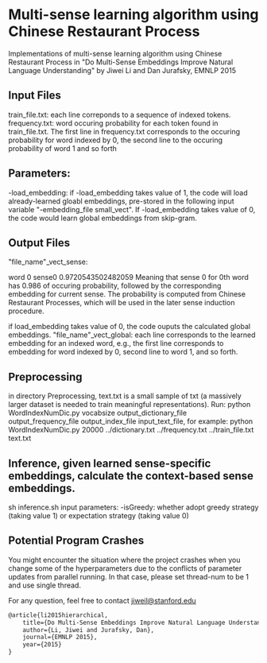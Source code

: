 # Multi-sense learning algorithm using Chinese Restaurant Process
Implementations of multi-sense learning algorithm using Chinese Restaurant Process in "Do Multi-Sense Embeddings Improve Natural Language Understanding" by Jiwei Li and Dan Jurafsky, EMNLP 2015

## Input Files
train_file.txt: each line correponds to a sequence of indexed tokens.
frequency.txt: word occuring probability for each token found in train_file.txt. The first line in frequency.txt corresponds to the occuring probability for word indexed by 0, the second line  to the occuring probability of word 1 and so forth

## Parameters:
-load_embedding: if -load_embedding takes value of 1, the code will load already-learned gloabl embeddings, pre-stored in the following input variable "-embedding_file small_vect". If -load_embedding takes value of 0, the code would learn global embeddings from skip-gram.

## Output Files
"file_name"_vect_sense: 

word 0
sense0 0.9720543502482059
Meaning that sense 0 for 0th word has 0.986 of occuring probability, followed by the corresponding embedding for current sense. The probability is computed from Chinese Restaurant Processes, which will be used in the later sense induction procedure. 

if load_embedding takes value of 0, the code ouputs the calculated global embeddings. "file_name"_vect_global: each line corresponds to the learned embedding for an indexed word, e.g., the first line corresponds to embedding for word indexed by 0, second line to word 1, and so forth.

## Preprocessing
in directory Preprocessing, text.txt is a small sample of txt (a massively larger dataset is needed to train meaningful representations). Run:
python WordIndexNumDic.py vocabsize output_dictionary_file output_frequency_file output_index_file input_text_file, for example:
python WordIndexNumDic.py 20000 ../dictionary.txt ../frequency.txt ../train_file.txt text.txt

## Inference, given learned sense-specific embeddings, calculate the context-based sense embeddings.
sh inference.sh
input parameters: -isGreedy: whether adopt greedy strategy (taking value 1) or expectation strategy (taking value 0)

## Potential Program Crashes
You might encounter the situation where the project crashes when you change some of the hyperparameters due to the conflicts of parameter updates from parallel running. In that case, please set thread-num to be 1 and use single thread.

For any question, feel free to contact jiweil@stanford.edu



```latex
@article{li2015hierarchical,
    title={Do Multi-Sense Embeddings Improve Natural Language Understanding?},
    author={Li, Jiwei and Jurafsky, Dan},
    journal={EMNLP 2015},
    year={2015}
}
```
